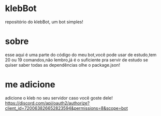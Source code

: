 # klebBot
repositório do klebBot, um bot simples!
# sobre
esse aqui é uma parte do código do meu bot,você pode usar de estudo,tem 20 ou 19 comandos,não lembro,já é o suficiente pra servir de estudo
se quiser saber todas as dependências olhe o package.json!
# me adicione
adicione o kleb no seu servidor caso você goste dele! https://discord.com/api/oauth2/authorize?client_id=720063826652823594&permissions=8&scope=bot
